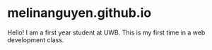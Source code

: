 # melinanguyen.github.io
Hello! I am a first year student at UWB.
This is my first time in a web development class.